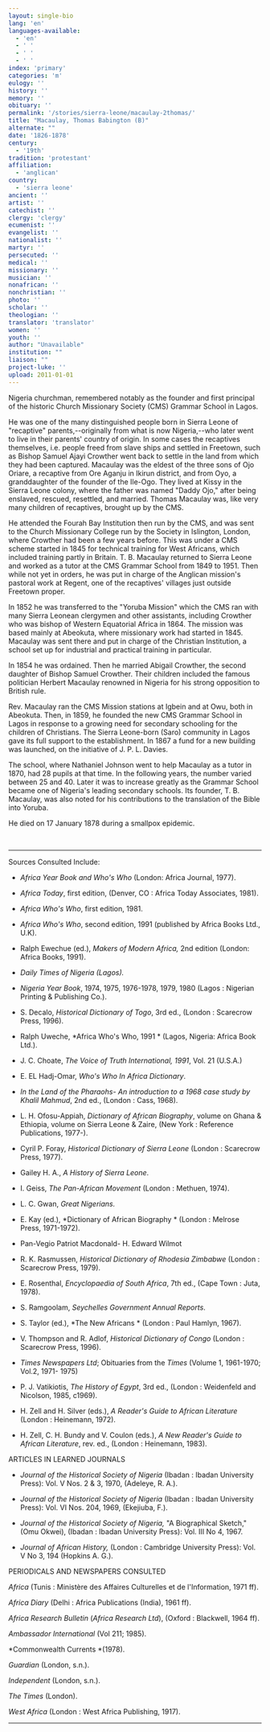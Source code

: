 ```yaml
---
layout: single-bio
lang: 'en'
languages-available:
  - 'en'
  - ' '
  - ' '
  - ' '
index: 'primary'
categories: 'm'
eulogy: ''
history: ''
memory: ''
obituary: ''
permalink: '/stories/sierra-leone/macaulay-2thomas/'
title: "Macaulay, Thomas Babington (B)"
alternate: ""
date: '1826-1878'
century:
  - '19th'
tradition: 'protestant'
affiliation:
  - 'anglican'
country:
  - 'sierra leone'
ancient: ''
artist: ''
catechist: ''
clergy: 'clergy'
ecumenist: ''
evangelist: ''
nationalist: ''
martyr: ''
persecuted: ''
medical: ''
missionary: ''
musician: ''
nonafrican: ''
nonchristian: ''
photo: ''
scholar: ''
theologian: ''
translator: 'translator'
women: ''
youth: ''
author: "Unavailable"
institution: ""
liaison: ""
project-luke: ''
upload: 2011-01-01
---
```




Nigeria churchman, remembered notably as the founder and first principal of the historic Church Missionary Society (CMS) Grammar School in Lagos.

He was one of the many distinguished people born in Sierra Leone of "recaptive" parents,--originally from what is now Nigeria,--who later went to live in their parents' country of origin. In some cases the recaptives themselves, i.e. people freed from slave ships and settled in Freetown, such as Bishop Samuel Ajayi Crowther went back to settle in the land from which they had been captured. Macaulay was the eldest of the three sons of Ojo Oriare, a recaptive from Ore Aganju in Ikirun district, and from Oyo, a granddaughter of the founder of the Ile-Ogo. They lived at Kissy in the Sierra Leone colony, where the father was named "Daddy Ojo," after being enslaved, rescued, resettled, and married. Thomas Macaulay was, like very many children of recaptives, brought up by the CMS.

He attended the Fourah Bay Institution then run by the CMS, and was sent to the Church Missionary College run by the Society in Islington, London, where Crowther had been a few years before. This was under a CMS scheme started in 1845 for technical training for West Africans, which included training partly in Britain. T. B. Macaulay returned to Sierra Leone and worked as a tutor at the CMS Grammar School from 1849 to 1951. Then while not yet in orders, he was put in charge of the Anglican mission's pastoral work at Regent, one of the recaptives' villages just outside Freetown proper.

In 1852 he was transferred to the "Yoruba Mission" which the CMS ran with many Sierra Leonean clergymen and other assistants, including Crowther who was bishop of Western Equatorial Africa in 1864. The mission was based mainly at Abeokuta, where missionary work had started in 1845. Macaulay was sent there and put in charge of the Christian Institution, a school set up for industrial and practical training in particular.

In 1854 he was ordained. Then he married Abigail Crowther, the second daughter of Bishop Samuel Crowther. Their children included the famous politician Herbert Macaulay renowned in Nigeria for his strong opposition to British rule.

Rev. Macaulay ran the CMS Mission stations at Igbein and at Owu, both in Abeokuta. Then, in 1859, he founded the new CMS Grammar School in Lagos in response to a growing need for secondary schooling for the children of Christians.  The Sierra Leone-born (Saro) community in Lagos gave its full support to the establishment. In 1867 a fund for a new building was launched, on the initiative of J. P. L. Davies.

The school, where Nathaniel Johnson went to help Macaulay as a tutor in 1870, had 28 pupils at that time. In the following years, the number varied between 25 and 40. Later it was to increase greatly as the Grammar School became one of Nigeria's leading secondary schools. Its founder, T. B. Macaulay, was also noted for his contributions to the translation of the Bible into Yoruba.

He died on 17 January 1878 during a smallpox epidemic.

&nbsp;



---

Sources Consulted Include:

* *Africa Year Book and Who's Who*  (London: Africa Journal, 1977).

* *Africa Today*, first edition, (Denver, CO : Africa Today Associates, 1981).

* *Africa Who's Who*, first edition, 1981.

* *Africa Who's Who*, second edition, 1991 (published by Africa Books Ltd., U.K).

* Ralph Ewechue (ed.),  *Makers of Modern Africa,*  2nd edition  (London: Africa Books, 1991).

* *Daily Times of Nigeria (Lagos).*

* *Nigeria Year Book*, 1974, 1975, 1976-1978, 1979, 1980 (Lagos : Nigerian Printing &amp; Publishing Co.).

* S. Decalo, *Historical Dictionary of Togo*, 3rd ed., (London : Scarecrow Press, 1996).

* Ralph Uweche, *Africa Who's Who, 1991 *
(Lagos, Nigeria: Africa Book Ltd.).

* J. C. Choate, *The Voice of Truth International, 1991*,
Vol. 21 (U.S.A.)

* E. EL Hadj-Omar, *Who's Who In Africa Dictionary*.

* *In the Land of the Pharaohs- An introduction to a 1968 case study by
Khalil Mahmud*, 2nd ed., (London : Cass, 1968).

* L. H. Ofosu-Appiah, *Dictionary of African Biography*, volume on Ghana &amp; Ethiopia,
volume on Sierra Leone  &amp; Zaire, (New York : Reference Publications, 1977-).

* Cyril P. Foray, *Historical Dictionary of Sierra Leone* (London : Scarecrow Press, 1977).

* Gailey H. A., *A History of Sierra Leone*.

* I. Geiss, *The Pan-African Movement* (London : Methuen, 1974).

* L. C. Gwan, *Great Nigerians.*

* E. Kay (ed.), *Dictionary of African Biography * (London : Melrose Press, 1971-1972).

* Pan-Vegio Patriot Macdonald- H. Edward Wilmot

* R. K. Rasmussen, *Historical Dictionary of Rhodesia Zimbabwe* (London : Scarecrow Press, 1979).

* E. Rosenthal, *Encyclopaedia of South Africa*, 7th ed., (Cape Town : Juta, 1978).

* S. Ramgoolam, *Seychelles Government Annual Reports*.

* S. Taylor (ed.), *The New Africans * (London : Paul Hamlyn, 1967).

* V. Thompson and R. Adlof, *Historical Dictionary of Congo* (London : Scarecrow Press, 1996).

* *Times Newspapers Ltd*; Obituaries from the *Times* (Volume 1, 1961-1970;
Vol.2, 1971- 1975)

* P. J. Vatikiotis, *The History of Egypt*, 3rd ed., (London : Weidenfeld and Nicolson, 1985, c1969).

* H. Zell and H. Silver (eds.), *A Reader's Guide to African Literature* (London : Heinemann, 1972).

* H. Zell, C. H. Bundy and V. Coulon (eds.), *A New Reader's Guide to African Literature*, rev. ed., (London : Heinemann, 1983).

ARTICLES IN LEARNED JOURNALS

* *Journal of the Historical Society of Nigeria* (Ibadan : Ibadan University Press): Vol. V Nos. 2 &amp; 3, 1970,  (Adeleye, R. A.).

* *Journal of the Historical Society of Nigeria* (Ibadan : Ibadan University Press): Vol. VI Nos. 204, 1969,  (Ekejiuba, F.).

* *Journal of the Historical Society of Nigeria,* "A Biographical Sketch,"  (Omu Okwei), (Ibadan : Ibadan University Press): Vol. III No 4, 1967.

* *Journal of African History,* (London : Cambridge University Press): Vol. V No 3, 194 (Hopkins A. G.).

PERIODICALS AND NEWSPAPERS CONSULTED

*Africa* (Tunis : Ministère des Affaires Culturelles et de l'Information, 1971 ff).

*Africa Diary* (Delhi : Africa Publications (India), 1961 ff).

*Africa Research Bulletin* (*Africa Research Ltd*), (Oxford : Blackwell, 1964 ff).

*Ambassador International* (Vol 211; 1985).

*Commonwealth Currents *(1978).

*Guardian* (London, s.n.).

*Independent* (London, s.n.).

*The Times* (London).

*West Africa* (London : West Africa Publishing, 1917).

---
